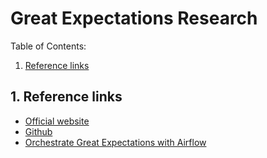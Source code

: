 # Great Expectations Research

Table of Contents:

1. [Reference links](#1-reference-links)

## 1. Reference links
- [Official website](https://greatexpectations.io/integrations/)
- [Github](https://github.com/great-expectations/great_expectations)
- [Orchestrate Great Expectations with Airflow](https://docs.astronomer.io/learn/airflow-great-expectations)
